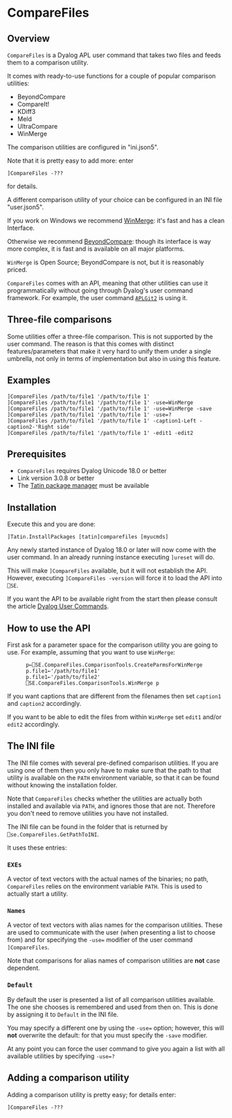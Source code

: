 # CompareFiles



## Overview

`CompareFiles` is a Dyalog APL user command that takes two files and feeds them to a comparison utility.

It comes with ready-to-use functions for a couple of popular comparison utilities:

* BeyondCompare
* CompareIt!
* KDiff3
* Meld
* UltraCompare
* WinMerge

The comparison utilities are configured in "ini.json5".

Note that it is pretty easy to add more: enter

```
]CompareFiles -???
```

for details.

A different comparison utility of your choice can be configured in an INI file "user.json5".

If you work on Windows we recommend [WinMerge](https://winmerge.org/?lang=en "Link to the WinMerge homepage"): it's fast and has a clean Interface.

Otherwise we recommend [BeyondCompare](https://www.scootersoftware.com/ "Link to the BeyondCompare homepage"): though its interface is way more complex, it is fast and is available on all major platforms.

`WinMerge` is Open Source; BeyondCompare is not, but it is reasonably priced.

`CompareFiles` comes with an API, meaning that other utilities can use it programmatically without going through Dyalog's user command framework. For example, the user command 
[`APLGit2`](https://github.com/aplteam/APLGit2) is using it.

## Three-file comparisons

Some utilities offer a three-file comparison. This is not supported by the user command. The reason is that this comes with distinct features/parameters that make it very hard to unify them under a single umbrella, not only in terms of implementation but also in using this feature.


## Examples


```
]CompareFiles /path/to/file1 '/path/to/file 1'
]CompareFiles /path/to/file1 '/path/to/file 1' -use=WinMerge
]CompareFiles /path/to/file1 '/path/to/file 1' -use=WinMerge -save
]CompareFiles /path/to/file1 '/path/to/file 1' -use=?
]CompareFiles /path/to/file1 '/path/to/file 1' -caption1-Left -caption2-'Right side'
]CompareFiles /path/to/file1 '/path/to/file 1' -edit1 -edit2
```


## Prerequisites

* `CompareFiles` requires Dyalog Unicode 18.0 or better
* Link version 3.0.8 or better
* The [Tatin package manager](https://github.com/aplteam/tatin) must be available


## Installation

Execute this and you are done:

```
]Tatin.InstallPackages [tatin]comparefiles [myucmds]
```

Any newly started instance of Dyalog 18.0 or later will now come with the user command. In an already running instance executing `]ureset` will do.

This will make `]CompareFiles` available, but it will not establish the API. However, executing `]CompareFiles -version` will force it to load the API into `⎕SE`.

If you want the API to be available right from the start then please consult the article [Dyalog User Commands](https://aplwiki.com/wiki/Dyalog_User_Commands "Link to the APL wiki").

## How to use the API

First ask for a parameter space for the comparison utility you are going to use. For example, assuming that you want to use `WinMerge`:

```
      p←⎕SE.CompareFiles.ComparisonTools.CreateParmsForWinMerge
      p.file1←'/path/to/file1'
      p.file1←'/path/to/file2'     
      ⎕SE.CompareFiles.ComparisonTools.WinMerge p
```

If you want captions that are different from the filenames then set `caption1` and `caption2` accordingly.

If you want to be able to edit the files from within `WinMerge` set `edit1` and/or `edit2` accordingly.


## The INI file

The INI file comes with several pre-defined comparison utilities. If you are using one of them then you only have to make sure that the  path to that utility is available on the `PATH` environment variable, so that it can be found without knowing the installation folder.

Note that `CompareFiles` checks whether the utilities are actually both installed and available via `PATH`, and ignores those that are not. Therefore you don't need to remove utilities you have not installed.

The INI file can be found in the folder that is returned by `⎕se.CompareFiles.GetPathToINI`.

It uses these entries:


### `EXEs`

A vector of text vectors with the actual names of the binaries; no path, `CompareFiles` relies on the environment variable `PATH`. This is used to actually start a utility.


### `Names`

A vector of text vectors with alias names for the comparison utilities. These are used to communicate with the user (when presenting a list to choose from) and for specifying the `-use=` modifier of the user command `]CompareFiles`.

Note that comparisons for alias names of comparison utilities are **not** case dependent.

### `Default` 

By default the user is presented a list of all comparison utilities available. The one she chooses is remembered and used from then on. This is done by assigning it to `Default` in the INI file.

You may specify a different one by using the `-use=` option; however, this will **not** overwrite the default: for that you must specify the `-save` modifier.

At any point you can force the user command to give you again a list with all available utilities by specifying `-use=?`


## Adding a comparison utility

Adding a comparison utility is pretty easy; for details enter:

```
]CompareFiles -???
```

